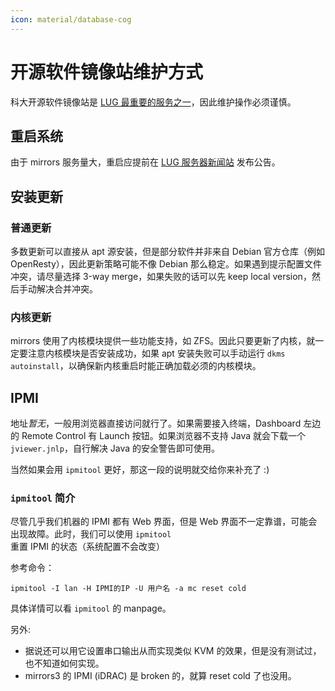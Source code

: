 ```yaml
---
icon: material/database-cog
---
```


# 开源软件镜像站维护方式

科大开源软件镜像站是 [LUG 最重要的服务之一](https://lug.ustc.edu.cn/wiki/lug/services/start)，因此维护操作必须谨慎。

## 重启系统

由于 mirrors 服务量大，重启应提前在 [LUG 服务器新闻站](https://servers.ustclug.org/) 发布公告。

## 安装更新

### 普通更新

多数更新可以直接从 apt 源安装，但是部分软件并非来自 Debian 官方仓库（例如 OpenResty），因此更新策略可能不像 Debian 那么稳定。如果遇到提示配置文件冲突，请尽量选择 3-way merge，如果失败的话可以先 keep local version，然后手动解决合并冲突。

### 内核更新

mirrors 使用了内核模块提供一些功能支持，如 ZFS。因此只要更新了内核，就一定要注意内核模块是否安装成功，如果 apt 安装失败可以手动运行 `dkms autoinstall`，以确保新内核重启时能正确加载必须的内核模块。

## IPMI

地址*暂无*，一般用浏览器直接访问就行了。如果需要接入终端，Dashboard 左边的 Remote Control 有 Launch 按钮。如果浏览器不支持 Java 就会下载一个 `jviewer.jnlp`，自行解决 Java 的安全警告即可使用。

当然如果会用 `ipmitool` 更好，那这一段的说明就交给你来补充了 :)

### `ipmitool` 简介

尽管几乎我们机器的 IPMI 都有 Web 界面，但是 Web 界面不一定靠谱，可能会出现故障。此时，我们可以使用 `ipmitool` 重置 IPMI 的状态（系统配置不会改变）

参考命令：

```
ipmitool -I lan -H IPMI的IP -U 用户名 -a mc reset cold
```

具体详情可以看 `ipmitool` 的 manpage。

另外:

- 据说还可以用它设置串口输出从而实现类似 KVM 的效果，但是没有测试过，也不知道如何实现。
- mirrors3 的 IPMI (iDRAC) 是 broken 的，就算 reset cold 了也没用。
